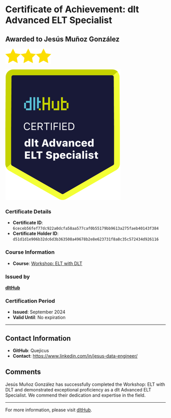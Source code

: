 
# Certificate of Achievement: dlt Advanced ELT Specialist

## Awarded to **Jesús Muñoz González**

<img src="../badges/star.png" width="48"><img src="../badges/star.png" width="48"><img src="../badges/star.png" width="48">

![Course Image](../badges/advanced_etl_specialist.png)

### Certificate Details
- **Certificate ID**: `6ceceb56fef77dc922a0dcfa58aa577caf0b55179bb9613a275faeb40143f384`
- **Certificate Holder ID**: `d51d1d1e906b32dc6d3b363508a49678b2e8e623731f8a8c35c572434d926116`

### Course Information
- **Course**: [Workshop: ELT with DLT](https://github.com/dlt-hub/dlthub-education/tree/main/workshops/workshop_september_2024)

### Issued by
[**dltHub**](https://dlthub.com/) 

### Certification Period
- **Issued**: September 2024
- **Valid Until**: No expiration

---

## Contact Information
- **GitHub**: Quejicus
- **Contact**: https://www.linkedin.com/in/jesus-data-engineer/

## Comments
Jesús Muñoz González has successfully completed the Workshop: ELT with DLT and demonstrated exceptional proficiency as a dlt Advanced ELT Specialist. We commend their dedication and expertise in the field.

---

For more information, please visit [dltHub](https://dlthub.com/).
    